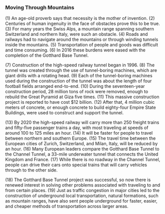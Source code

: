 ---
---

### Moving Through Mountains

(1) An age-old proverb says that necessity is the mother of invention. (2) Centuries of human ingenuity
in the face of obstacles prove this to be true. (3) For many years the Swiss Alps, a mountain range
spanning southern Switzerland and northern Italy, were such an obstacle. (4) Roads and railways had to
navigate around the mountains or through winding tunnels inside the mountains. (5) Transportation of
people and goods was difficult and time consuming. (6) In 2016 these burdens were eased with the
completion of the Gotthard Base Tunnel.

(7) Construction of the high-speed railway tunnel began in 1996. (8) The tunnel was created through the
use of tunnel-boring machines, which are giant drills with a rotating head. (9) Each of the tunnel-boring
machines used during the construction of the tunnel was about the length of four football fields arranged
end-to-end. (10) During the seventeen-year construction period, 28 million tons of rock were removed,
enough to rebuild the Great Pyramid at Giza five times. (11) This massive construction project is
reported to have cost $12 billion. (12) After that, 4 million cubic meters of concrete, or enough concrete to
build eighty-four Empire State Buildings, were used to construct and support the tunnel.

(13) By 2020 the high-speed railway will carry more than 250 freight trains and fifty-five passenger
trains a day, with most traveling at speeds of around 100 to 125 miles an hour. (14) It will be faster for
people to travel between northern and southern Europe. (15) The travel time between the European
cities of Zurich, Switzerland, and Milan, Italy, will be reduced by an hour. (16) Many European leaders
compare the Gotthard Base Tunnel to the Channel Tunnel, a 33-mile underwater tunnel that connects
the United Kingdom and France. (17) While there is no roadway in the Channel Tunnel, people can
drive their cars onto special trains that will carry vehicles through to the other side.

(18) The Gotthard Base Tunnel project was successful, so now there is renewed interest in solving other
problems associated with traveling to and from certain places. (19) Just as traffic congestion in major
cities led to the construction of underground local transportation, natural formations, such as mountain
ranges, have also sent people underground for faster, easier, and cheaper methods of transportation
across larger areas.